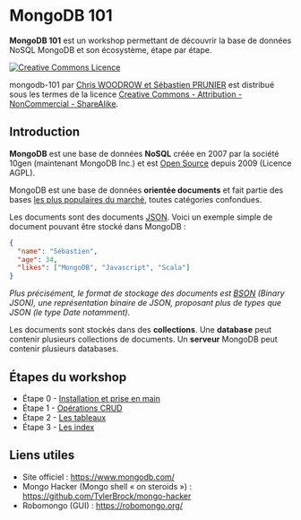 # MongoDB 101

**MongoDB 101** est un workshop permettant de découvrir la base de données NoSQL MongoDB et son écosystème, étape par étape.

<a rel="license" href="http://creativecommons.org/licenses/by-nc-sa/4.0/"><img alt="Creative Commons Licence" style="border-width:0" src="https://i.creativecommons.org/l/by-nc-sa/4.0/88x31.png" /></a>

<span xmlns:dct="http://purl.org/dc/terms/" property="dct:title">mongodb-101</span> par <a xmlns:cc="http://creativecommons.org/ns#" href="https://github.com/nosql-bootcamp/mongodb-101" property="cc:attributionName" rel="cc:attributionURL">Chris WOODROW et Sébastien PRUNIER</a> est distribué sous les termes de la licence <a rel="license" href="http://creativecommons.org/licenses/by-nc-sa/4.0/">Creative Commons - Attribution - NonCommercial - ShareAlike</a>.

## Introduction

**MongoDB** est une base de données **NoSQL** créée en 2007 par la société 10gen (maintenant MongoDB Inc.) et est [Open Source](https://github.com/mongodb/mongo) depuis 2009 (Licence AGPL).

MongoDB est une base de données **orientée documents** et fait partie des bases [les plus populaires du marché](http://db-engines.com/en/ranking), toutes catégories confondues.

Les documents sont des documents [JSON](http://www.json.org/). Voici un exemple simple de document pouvant être stocké dans MongoDB :

```json
{
  "name": "Sébastien",
  "age": 34,
  "likes": ["MongoDB", "Javascript", "Scala"]
}
```

*Plus précisément, le format de stockage des documents est [BSON](http://bsonspec.org/) (Binary JSON), une représentation binaire de JSON, proposant plus de types que JSON (le type Date notamment).*

Les documents sont stockés dans des **collections**. Une **database** peut contenir plusieurs collections de documents. Un **serveur** MongoDB peut contenir plusieurs databases.

## Étapes du workshop

* Étape 0 - [Installation et prise en main](./instructions/step-0.md)
* Étape 1 - [Opérations CRUD](./instructions/step-1.md)
* Étape 2 - [Les tableaux](./instructions/step-2.md)
* Étape 3 - [Les index](./instructions/step-3.md)

## Liens utiles

* Site officiel : https://www.mongodb.com/
* Mongo Hacker (Mongo shell « on steroids ») : https://github.com/TylerBrock/mongo-hacker
* Robomongo (GUI) : https://robomongo.org/
